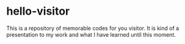 # hello-visitor
This is a repository of memorable codes for you visitor. It is kind of a presentation to my work and what I have learned until this moment.
